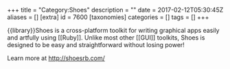 +++
title = "Category:Shoes"
description = ""
date = 2017-02-12T05:30:45Z
aliases = []
[extra]
id = 7600
[taxonomies]
categories = []
tags = []
+++

{{library}}Shoes is a cross-platform toolkit for writing graphical apps easily and artfully using [[Ruby]]. Unlike most other [[GUI]] toolkits, Shoes is designed to be easy and straightforward without losing power!

Learn more at http://shoesrb.com/
